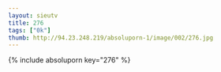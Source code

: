 ```yaml
--- 
layout: sieutv
title: 276
tags: ["0k"]
thumb: http://94.23.248.219/absoluporn-1/image/002/276.jpg
---
```

{% include absoluporn key="276" %} 
